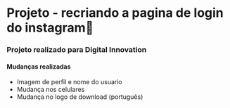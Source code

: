 # Projeto -  recriando a pagina de login do instagram:wave:

### Projeto realizado para Digital Innovation 

#### Mudanças realizadas

- Imagem de perfil e nome do usuario 
- Mudança nos celulares
- Mudança no logo de download (português)


